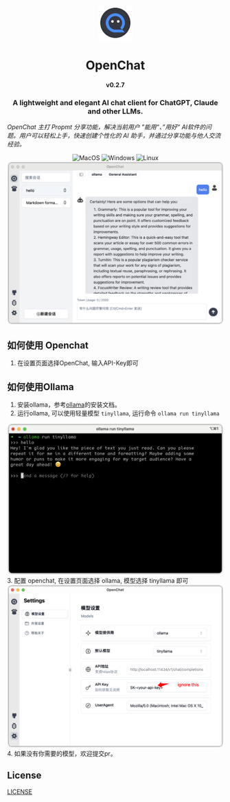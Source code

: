 <div align="center">
<img src='./docs/images/icon.png' width='80'>
</div>

<h1 style="text-align: center">
<span>OpenChat</span>
</h1>
<h4 style="text-align: center">v0.2.7</h4>

<h3 style="text-align: center">
    A lightweight and elegant AI chat client for ChatGPT, Claude and other LLMs.
</h3>

<p style="text-align: left">
    <em>OpenChat 主打 Propmt 分享功能，解决当前用户 ”能用“、”用好“ AI软件的问题。用户可以轻松上手，快速创建个性化的 AI 助手，并通过分享功能与他人交流经验。</em>
</p>

<div align=center>
      <img alt="MacOS" src="https://img.shields.io/badge/-MacOS-black?style=flat&logo=apple&logoColor=white" />
      <img alt="Windows" src="https://img.shields.io/badge/-Windows-blue?style=flat&logo=tauri&logoColor=white" />
      <img alt="Linux" src="https://img.shields.io/badge/-Linux-gray?style=flat&logo=linux&logoColor=white" />
<!-- <img alt="Downloads" src="https://img.shields.io/github/downloads/terasum/openchat/total.svg?style=flat" /> -->
</div>

<div align="center">
<img src="./docs/images/ui-index.png" width="680"/>
</div>

## 如何使用 Openchat
1. 在设置页面选择OpenChat, 输入API-Key即可


## 如何使用Ollama
1. 安装ollama，参考[ollama](https://ollama.com/)的安装文档。
2. 运行ollama, 可以使用轻量模型 `tinyllama`, 运行命令 `ollama run tinyllama`
<img alt="ollama tinyollama" src="./docs/images/ollama-tinyllama.png" width="680"/>
3. 配置 openchat, 在设置页面选择 ollama, 模型选择 tinyllama 即可
<img alt="ollama tinyollama" src="./docs/images/ollama-settings.png" width="680"/>
4. 如果没有你需要的模型，欢迎提交pr。


## License

[LICENSE](./LICENSE)
